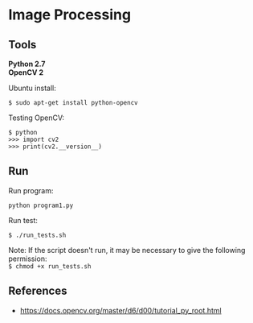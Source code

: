 # Image Processing

<h2>Tools</h2>
<p>
<b>Python 2.7</b> <br>
<b>OpenCV 2</b>
</p>

<p>Ubuntu install:</p>

```
$ sudo apt-get install python-opencv
```

Testing OpenCV:

```
$ python
>>> import cv2
>>> print(cv2.__version__)
```

<h2>Run</h2>

Run program:

```
python program1.py
```

Run test:

```
$ ./run_tests.sh
```

Note: If the script doesn't run, it may be necessary to give the following permission:<br>
`$ chmod +x run_tests.sh`


<h2>References</h2>

* https://docs.opencv.org/master/d6/d00/tutorial_py_root.html